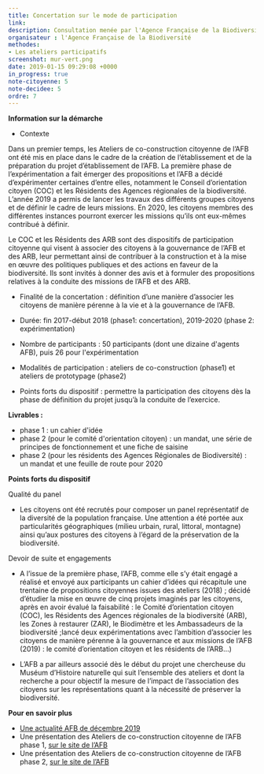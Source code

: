 ```yaml
---
title: Concertation sur le mode de participation
link:
description: Consultation menée par l'Agence Française de la Biodiversité
organisateur : l'Agence Française de la Biodiversité
methodes:
- Les ateliers participatifs
screenshot: mur-vert.png
date: 2019-01-15 09:29:08 +0000
in_progress: true
note-citoyenne: 5
note-decidee: 5
ordre: 7
---
```


**Information sur la démarche**

* Contexte

Dans un premier temps, les Ateliers de co-construction citoyenne de l’AFB ont été mis en place dans le cadre de la création de l’établissement et de la préparation du projet d’établissement de l’AFB. La première phase de l’expérimentation a fait émerger des propositions et l’AFB a décidé d’expérimenter certaines d’entre elles, notamment le Conseil d’orientation citoyen (COC) et les Résidents des Agences régionales de la biodiversité. L’année 2019 a permis de lancer les travaux des différents groupes citoyens et de définir le cadre de leurs missions. En 2020, les citoyens membres des différentes instances pourront exercer les missions qu’ils ont eux-mêmes contribué à définir. 

Le COC et les Résidents des ARB sont des dispositifs de participation citoyenne qui visent à associer des citoyens à la gouvernance de l’AFB et des ARB, leur permettant ainsi de contribuer à la construction et à la mise en œuvre des politiques publiques et des actions en faveur de la biodiversité. Ils sont invités à donner des avis et à formuler des propositions relatives à la conduite des missions de l’AFB et des ARB.  

* Finalité de la concertation : définition d’une manière d’associer les citoyens de manière pérenne à la vie et à la gouvernance de l’AFB.

* Durée: fin 2017-début 2018 (phase1: concertation), 2019-2020 (phase 2: expérimentation)

* Nombre de participants : 50 participants (dont une dizaine d'agents AFB), puis 26 pour l'expérimentation

* Modalités de participation : ateliers de co-construction (phase1) et ateliers de prototypage (phase2)

* Points forts du dispositif : permettre la participation des citoyens dès la phase de définition du projet jusqu’à la conduite de l’exercice.

**Livrables :** 
* phase 1 : un cahier d'idée
* phase 2 (pour le comité d'orientation citoyen) : un mandat, une série de principes de fonctionnement et une fiche de saisine 
* phase 2 (pour les résidents des Agences Régionales de Biodiversité) : un mandat et une feuille de route pour 2020

**Points forts du dispositif**

Qualité du panel
* Les citoyens ont été recrutés pour composer un panel représentatif de la diversité de la population française. Une attention a été portée aux particularités géographiques (milieu urbain, rural, littoral, montagne) ainsi qu’aux postures des citoyens à l’égard de la préservation de la biodiversité. 

Devoir de suite et engagements 
* A l’issue de la première phase, l’AFB, comme elle s’y était engagé a réalisé et envoyé aux participants un cahier d’idées qui récapitule une trentaine de propositions citoyennes issues des ateliers (2018) ; décidé d’étudier la mise en œuvre de cinq projets imaginés par les citoyens, après en avoir évalué la faisabilité : le Comité d’orientation citoyen (COC), les Résidents des Agences régionales de la biodiversité (ARB), les Zones à restaurer (ZAR), le Biodimètre et les Ambassadeurs de la biodiversité ;lancé deux expérimentations avec l’ambition d’associer les citoyens de manière pérenne à la gouvernance et aux missions de l’AFB (2019) : le comité d’orientation citoyen et les résidents de l’ARB…) 

* L’AFB a par ailleurs associé dès le début du projet une chercheuse du Muséum d’Histoire naturelle qui suit l’ensemble des ateliers et dont la recherche a pour objectif la mesure de l’impact de l’association des citoyens sur les représentations quant à la nécessité de préserver la biodiversité. 


**Pour en savoir plus**
* <a href="https://www.afbiodiversite.fr/actualites/en-2019-lexperimentation-des-ateliers-de-co-construction-citoyenne-continue">Une actualité AFB de décembre 2019</a>
* Une présentation des Ateliers de co-construction citoyenne de l’AFB phase 1, <a href="https://www.afbiodiversite.fr/index.php/lancement-des-ateliers-de-co-construction-citoyenne">sur le site de l’AFB</a>
* Une présentation des Ateliers de co-construction citoyenne de l’AFB phase 2, <a href="https://www.afbiodiversite.fr/index.php/experimentation-des-projets-co-construits-avec-les-citoyens">sur le site de l’AFB</a>

